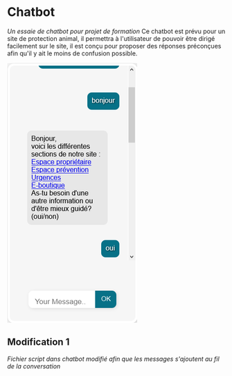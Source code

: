 # Chatbot
*Un essaie de chatbot pour projet de formation*
Ce chatbot est prévu pour un site de protection animal, il permettra à l'utilisateur de pouvoir être dirigé facilement sur le site, il est conçu pour proposer des réponses préconçues afin qu'il y ait le moins de confusion possible. 

<img src="Screenshot_2021-05-09 Online chating bot.png">

## Modification 1
*Fichier script dans chatbot modifié afin que les messages s'ajoutent au fil de la conversation*

